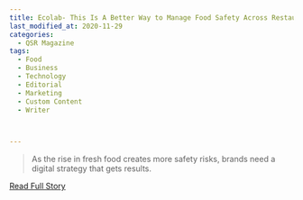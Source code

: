 ```yaml
---
title: Ecolab- This Is A Better Way to Manage Food Safety Across Restaurant Chains
last_modified_at: 2020-11-29
categories:
  - QSR Magazine
tags:
  - Food
  - Business
  - Technology
  - Editorial
  - Marketing
  - Custom Content
  - Writer



---
```


> As the rise in fresh food creates more safety risks, brands need a digital strategy that gets results.

<a href="https://www.qsrmagazine.com/sponsored/better-way-manage-food-safety-across-restaurant-chains" target="_blank">Read Full Story</a>
